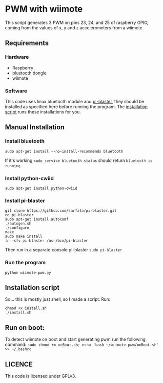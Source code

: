 # PWM with wiimote
This script generates 3 PWM on pins 23, 24, and 25 of raspberry GPIO, coming from the values of x, y and z accelerometers from a wiimote.

## Requirements
### Hardware
 - Raspberry
 - bluetooth dongle
 - wiimote

### Software
This code uses linux bluetooth module and [pi-blaster](https://github.com/sarfata/pi-blaster), they should be installed as specified here before running the program. The [installation script](#installation-script) runs these installations for you.

## Manual Installation

### Install bluetooth
`sudo apt-get install --no-install-recommends bluetooth`

If it's working `sudo service bluetooth status` should return `bluetooth is running`.

### Install python-cwiid
`sudo apt-get install python-cwiid`

### Install pi-blaster
```shell
git clone https://github.com/sarfata/pi-blaster.git
cd pi-blaster
sudo apt-get install autoconf
./autogen.sh
./configure
make
sudo make install
ln -sfv pi-blaster /usr/bin/pi-blaster
```
Then run in a separate console pi-blaster `sudo pi-blaster`

### Run the program

`python wiimote-pwm.py`

## Installation script
So... this is mostly just shell, so I made a script. Run:
```shell
chmod +x install.sh
./install.sh
```

## Run on boot:
To detect wiimote on boot and start generating pwm run the following command:
`sudo chmod +x onBoot.sh; echo 'bash ~/wiimote-pwm/onBoot.sh' >> ~/.bashrc`

## LICENCE

This code is licensed under GPLv3.
